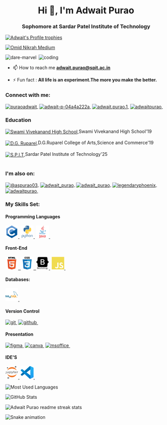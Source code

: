 <h1 align="center">Hi 👋, I'm Adwait Purao</h1>
<h3 align="center">Sophomore at Sardar Patel Institute of Technology</h3>


<p align="left"> <a href="https://github.com/ryo-ma/github-profile-trophy"><img src="https://github-profile-trophy.vercel.app/?username=Dare-marvel&column=-1&margin-w=10&no-frame=true&no-bg=true&rank=-C&theme=darkhub" alt="Adwait's Profile trophies" /></a> </p>

[![Omid Nikrah Medium](https://github-readme-medium.vercel.app/?username=adwait.purao)](https://medium.com/@adwait.purao)

<img align="right" alt="coding" width=400 src="https://media4.giphy.com/media/jTNG3RF6EwbkpD4LZx/200w.webp?cid=ecf05e47trvmi0z0x8dki9upbwgk4mhyyjeyiphnsaes543z&rid=200w.webp&ct=g">

<p align="left"> <img src="https://komarev.com/ghpvc/?username=dare-marvel&label=Profile%20views&color=blueviolet&style=for-the-badge" alt="dare-marvel" /> </p>

- 📫 How to reach me **adwait.purao@spit.ac.in**

- ⚡ Fun fact : **All life is an experiment.The more you make the better.**

<h3 align="left">Connect with me:</h3>
<p align="left">
<a href="https://twitter.com/puraoadwait" target="blank"><img align="center" src="https://raw.githubusercontent.com/rahuldkjain/github-profile-readme-generator/master/src/images/icons/Social/twitter.svg" title="Twitter" alt="puraoadwait" height="30" width="40" />&nbsp;</a>
<a href="https://linkedin.com/in/adwait-p-04a4a222a" target="blank"><img align="center" src="https://raw.githubusercontent.com/rahuldkjain/github-profile-readme-generator/master/src/images/icons/Social/linked-in-alt.svg" title="LinkedIn" alt="adwait-p-04a4a222a" height="30" width="40" />&nbsp;</a>
<a href="https://fb.com/adwait.purao.1" target="blank"><img align="center" src="https://raw.githubusercontent.com/rahuldkjain/github-profile-readme-generator/master/src/images/icons/Social/facebook.svg" title="Facebook" alt="adwait.purao.1" height="30" width="40" />&nbsp;</a>
<a href="https://instagram.com/adwaitpurao" target="blank"><img align="center" src="https://raw.githubusercontent.com/rahuldkjain/github-profile-readme-generator/master/src/images/icons/Social/instagram.svg" title="Instagram" alt="adwaitpurao" height="30" width="40" />&nbsp;</a>
  
<h3 align="left">Education</h3>
<a href="https://ves.ac.in/svhs/" target="blank"><img align="center" src="https://upload.wikimedia.org/wikipedia/en/e/e8/Vesitlog-transparent.png" title="SSC" alt="Swami Vivekanand High School" height="30" width="40" />&nbsp;</a>Swami Vivekanand High School'19<br></br>
<a href="http://www.ruparel.edu/" target="blank"><img align="center" src="https://bookuradmission.com/college_logo/D.G.%20Ruparel%20College%20of%20Arts,%20Commerce%20&%20Science%20(DGRASC)_logo210922090339.jpg" title="HSC" alt="D.G. Ruparel" height="30" width="40" />&nbsp;</a>D.G.Ruparel College of Arts,Science and Commerce'19<br></br>
<a href="https://www.spit.ac.in/" target="blank"><img align="center" src="https://www.spit.ac.in/wp-content/themes/spit-main/images/SPIT_logo.png" title="B.Tech CE" alt="S.P.I.T" height="30" width="40" />&nbsp;</a>Sardar Patel Institute of Technology'25<br></br>


<h3 align="left">I'm also on:</h3>    
<a href="https://medium.com/@adwait.purao" target="blank"><img align="center" src="https://raw.githubusercontent.com/rahuldkjain/github-profile-readme-generator/master/src/images/icons/Social/medium.svg" title="Medium" alt="@aspurao03" height="40" width="40" />&nbsp;</a>
<a href="https://www.codechef.com/users/adwait_purao" target="blank"><img align="center" src="https://img.icons8.com/clouds/2x/codechef.png" title="CodeChef" alt="adwait_purao" height="50" width="50" />&nbsp;</a>
<a href="https://www.hackerrank.com/adwait_purao" target="blank"><img align="center" src="https://raw.githubusercontent.com/rahuldkjain/github-profile-readme-generator/master/src/images/icons/Social/hackerrank.svg" title="Hackerrank" alt="adwait_purao" height="30" width="40" />&nbsp;</a>
<a href="https://www.leetcode.com/legendaryphoenix" target="blank"><img align="center" src="https://raw.githubusercontent.com/rahuldkjain/github-profile-readme-generator/master/src/images/icons/Social/leet-code.svg" title="LeetCode" alt="legendaryphoenix" height="40" width="40" />&nbsp;</a>
<a href="https://auth.geeksforgeeks.org/user/adwaitpurao" target="blank"><img align="center" src="https://raw.githubusercontent.com/rahuldkjain/github-profile-readme-generator/master/src/images/icons/Social/geeks-for-geeks.svg" title="GeeksForGeeks" alt="adwaitpurao" height="40" width="40" />&nbsp;</a>
</p>

<h3 align="left">My Skills Set:</h3>
<p align="left">
  
<h4 align="left">Programming Languages</h4>  

<a href="https://www.cprogramming.com/" target="_blank" rel="noreferrer">
<img src="https://github.com/devicons/devicon/blob/master/icons/c/c-original.svg" title="C" alt="C" width="40" height="40"/>&nbsp;</a>
<a href="https://www.python.org" target="_blank" rel="noreferrer"><img src="https://github.com/devicons/devicon/blob/master/icons/python/python-original-wordmark.svg" title="Pyton" alt="Python" width="40" height="40"/>&nbsp;</a> 
<a href="https://www.java.com" target="_blank" rel="noreferrer"><img src="https://github.com/devicons/devicon/blob/master/icons/java/java-original-wordmark.svg" title="Java" alt="Java" width="40" height="40"/>&nbsp; </a>

<h4 align="left">Front-End</h4>
<a href="https://www.w3.org/html/" target="_blank" rel="noreferrer"> 
<img src="https://github.com/devicons/devicon/blob/master/icons/html5/html5-original-wordmark.svg" title="HTML5" alt="HTML5" width="40" height="40"/>&nbsp; </a> 
<a href="https://www.w3schools.com/css/" target="_blank" rel="noreferrer">  
<img src="https://github.com/devicons/devicon/blob/master/icons/css3/css3-original-wordmark.svg" title="CSS3" alt="CSS3" width="40" height="40"/>&nbsp; </a> 
<a href="https://getbootstrap.com" target="_blank" rel="noreferrer">
<img src="https://raw.githubusercontent.com/devicons/devicon/master/icons/bootstrap/bootstrap-plain-wordmark.svg" title ="Bootstrap" alt="bootstrap" width="40" height="40"/>&nbsp;</a> 
<a href="https://www.w3schools.com/js/" target="_blank" rel="noreferrer"> 
<img src="https://github.com/devicons/devicon/blob/master/icons/javascript/javascript-plain.svg" title="JavaScript" alt="HJavaScript" width="40" height="40"/>&nbsp; </a> 
 
<h4 align="left">Databases:</h4>
<a href="https://www.mysql.com/" target="_blank" rel="noreferrer"> 
<img src="https://github.com/devicons/devicon/blob/master/icons/mysql/mysql-original-wordmark.svg" title="MySQL" alt="MySQL" width="40" height="40"/>&nbsp;</a>   

<h4 align="left">Version Control</h4> 
<a href="https://git-scm.com/" target="_blank" rel="noreferrer"> 
<img src="https://www.vectorlogo.zone/logos/git-scm/git-scm-icon.svg" title ="Git" alt="git" width="40" height="40"/>&nbsp;</a>   
<a href="https://www.office.com/" target="_blank" rel="noreferrer"> 
<img  src="https://imgs.search.brave.com/T1TmncdbQgcFSsIzp5gZ4jKUgb_A0Xo6g8UNAzOiaR0/rs:fit:900:900:1/g:ce/aHR0cHM6Ly9jbGlw/Z3JvdW5kLmNvbS9p/bWFnZXMvZ2l0aHVi/LWxvZ28tcG5nLTcu/anBn" title ="Github" alt="github" width="40" height="40"/>&nbsp;</a> 
  
<h4 align="left">Presentation</h4> 
<a href="https://www.figma.com/" target="_blank" rel="noreferrer"> 
<img src="https://www.vectorlogo.zone/logos/figma/figma-icon.svg" title ="Figma" alt="figma" width="40" height="40"/>&nbsp;</a> 
<a href="https://www.canva.com/" target="_blank" rel="noreferrer"> 
<img src="https://cdn.icon-icons.com/icons2/3504/PNG/512/canva_icon_220714.png" title ="Canva" alt="canva" width="40" height="40"/>&nbsp;</a> 
<a href="https://www.office.com/" target="_blank" rel="noreferrer"> 
<img  src="https://encrypted-tbn0.gstatic.com/images?q=tbn:ANd9GcSTQ5gLM0Sa8QelLYb1kVWDz5A1Ee1qSH3qfg&usqp=CAU" title ="MSOffice" alt="msoffice" width="40" height="40"/>&nbsp;</a> 

<h4 align="left">IDE'S</h4> 
<a href="https://jupyter-notebook-beginner-guide.readthedocs.io/en/latest/what_is_jupyter.html" target="_blank" rel="noreferrer"><img src="https://github.com/devicons/devicon/blob/master/icons/jupyter/jupyter-original-wordmark.svg" title="Jupyter Notebook" alt="Jupyter" width="40" height="40"/>&nbsp;</a> 
<a href="https://code.visualstudio.com/" target="_blank" rel="noreferrer"><img src="https://github.com/devicons/devicon/blob/master/icons/vscode/vscode-original.svg" title="VSCode" alt="VSCode" width="40" height="40"/>&nbsp;</a>
</p>

<div>
<p><img height="190rem" alt="Most Used Languages" src="https://github-readme-stats.vercel.app/api/top-langs/?username=Dare-marvel&langs_count=6&layout=compact&theme=vue-dark&bg_color=0d1117&border_radius=15&border_color=0d1117"/></p>

<p><img height="190rem" alt="GitHub Stats" src="https://github-readme-stats.vercel.app/api?username=Dare-marvel&show_icons=true&theme=vue-dark&bg_color=0d1117&border_radius=15&border_color=0d1117&count_private=true"/></p>

<p><img align="center" src="https://github-readme-streak-stats.herokuapp.com?user=Dare-marvel&theme=github-dark-blue&hide_border=true" alt="Adwait Purao readme streak stats"/></p>  
  
![Snake animation](https://github.com/Dare-marvel/Dare-marvel/blob/output/github-contribution-grid-snake.svg)
</div>
